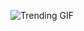 ![Trending GIF](https://media3.giphy.com/media/v1.Y2lkPThiYjIxNzcyb21lcmcxNWlvNWZvaTVhYWNvNm9wa2Q2YXY5YXc3OWk3dnF3dTMxcCZlcD12MV9naWZzX3NlYXJjaCZjdD1n/MT5UUV1d4CXE2A37Dg/giphy.gif)
